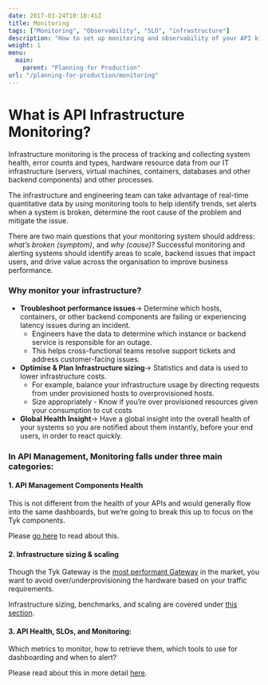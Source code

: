 ```yaml
---
date: 2017-03-24T10:10:41Z
title: Monitoring
tags: ["Monitoring", "Observability", "SLO", "infrastructure"]
description: "How to set up monitoring and observability of your API kingdom"
weight: 1
menu:
  main:
    parent: "Planning for Production"
url: "/planning-for-production/monitoring"
---
```



# What is API Infrastructure Monitoring?

Infrastructure monitoring is the process of tracking and collecting system health, error counts and types, hardware resource data from our IT infrastructure (servers, virtual machines, containers, databases and other backend components) and other processes. 

The infrastructure and engineering team can take advantage of real-time quantitative data by using monitoring tools to help identify trends, set alerts when a system is broken, determine the root cause of the problem and mitigate the issue. 

There are two main questions that your monitoring system should address: _what’s broken (symptom)_, and _why (cause)_? Successful monitoring and alerting systems should identify areas to scale, backend issues that impact users, and drive value across the organisation to improve business performance.


### Why monitor your infrastructure?



* **Troubleshoot performance issues**→ Determine which hosts, containers, or other backend components are failing or experiencing latency issues during an incident.
    * Engineers have the data to determine which instance or backend service is responsible for an outage.
    * This helps cross-functional teams resolve support tickets and address customer-facing issues.
* **Optimise & Plan Infrastructure sizing**→ Statistics and data is used to lower infrastructure costs.
    * For example, balance your infrastructure usage by directing requests from under provisioned hosts to overprovisioned hosts.
    * Size appropriately - Know if you’re over provisioned resources given your consumption to cut costs
* **Global Health Insight**→ Have a global insight into the overall health of your systems so you are notified about them instantly, before your end users, in order to react quickly.


### In API Management, Monitoring falls under three main categories:



#### 1. API Management Components Health

This is not different from the health of your APIs and would generally flow into the same dashboards, but we’re going to break this up to focus on the Tyk components.

Please [go here](/docs/planning-for-production/monitoring/tyk-components/) to read about this.


#### 2. Infrastructure sizing & scaling

Though the Tyk Gateway is the [most performant Gateway][0] in the market, you want to avoid over/underprovisioning the hardware based on your traffic requirements.

Infrastructure sizing, benchmarks, and scaling are covered under [this section][1].


#### 3. API Health, SLOs, and Monitoring:

Which metrics to monitor, how to retrieve them, which tools to use for dashboarding and when to alert?

Please read about this in more detail [here][2].


[0]: https://tyk.io/performance-benchmarks/
[1]: /docs/planning-for-production/benchmarks/
[2]: https://tyk.io/blog/service-level-objectives-for-your-apis-with-tyk-prometheus-and-grafana/
